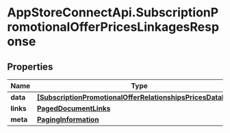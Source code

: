 # AppStoreConnectApi.SubscriptionPromotionalOfferPricesLinkagesResponse

## Properties

Name | Type | Description | Notes
------------ | ------------- | ------------- | -------------
**data** | [**[SubscriptionPromotionalOfferRelationshipsPricesDataInner]**](SubscriptionPromotionalOfferRelationshipsPricesDataInner.md) |  | 
**links** | [**PagedDocumentLinks**](PagedDocumentLinks.md) |  | 
**meta** | [**PagingInformation**](PagingInformation.md) |  | [optional] 



